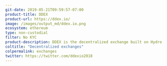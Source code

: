 ```yaml
---
git-date: 2019-05-21T09:59:57-07:00
product-title: DDEX
product-url: https://ddex.io/
image: /images/output_md/ddex.io.png
ecosystem: ethereum
type: non-custodial
filter: No KYC
product-description: DDEX is the decentralized exchange built on Hydro Protocol technology, offering real-time order matching with secure on-chain settlement. [Interview with Tian Li, co-founder of DDEX exchange](/ddex).
coltitle: "Decentralized exchanges"
colpermalink: exchanges
twitter: https://twitter.com/ddexio2018
---
```

